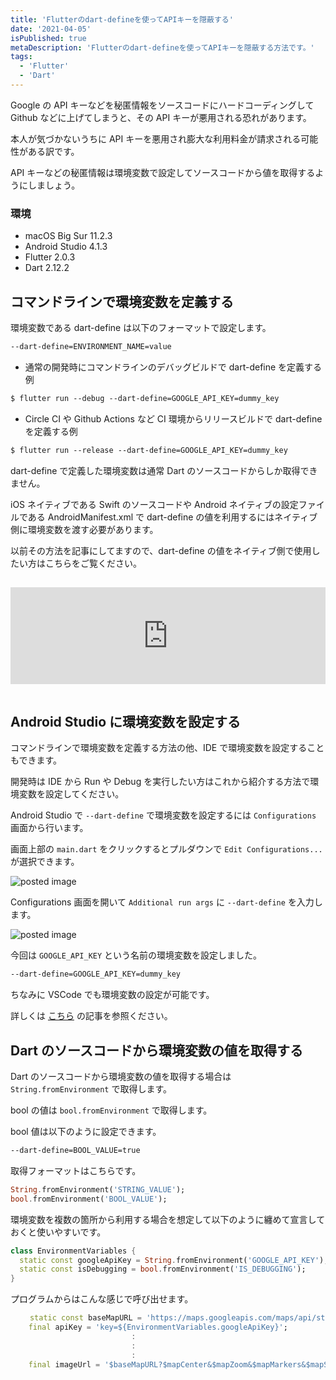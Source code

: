 ```yaml
---
title: 'Flutterのdart-defineを使ってAPIキーを隠蔽する'
date: '2021-04-05'
isPublished: true
metaDescription: 'Flutterのdart-defineを使ってAPIキーを隠蔽する方法です。'
tags:
  - 'Flutter'
  - 'Dart'
---
```


Google の API キーなどを秘匿情報をソースコードにハードコーディングして Github などに上げてしまうと、その API キーが悪用される恐れがあります。

本人が気づかないうちに API キーを悪用され膨大な利用料金が請求される可能性がある訳です。

API キーなどの秘匿情報は環境変数で設定してソースコードから値を取得するようにしましょう。

### 環境

- macOS Big Sur 11.2.3
- Android Studio 4.1.3
- Flutter 2.0.3
- Dart 2.12.2

## コマンドラインで環境変数を定義する

環境変数である dart-define は以下のフォーマットで設定します。

```txt
--dart-define=ENVIRONMENT_NAME=value
```

- 通常の開発時にコマンドラインのデバッグビルドで dart-define を定義する例

```txt
$ flutter run --debug --dart-define=GOOGLE_API_KEY=dummy_key
```

- Circle CI や Github Actions など CI 環境からリリースビルドで dart-define を定義する例

```txt
$ flutter run --release --dart-define=GOOGLE_API_KEY=dummy_key
```

dart-define で定義した環境変数は通常 Dart のソースコードからしか取得できません。

iOS ネイティブである Swift のソースコードや Android ネイティブの設定ファイルである AndroidManifest.xml で dart-define の値を利用するにはネイティブ側に環境変数を渡す必要があります。

以前その方法を記事にしてますので、dart-define の値をネイティブ側で使用したい方はこちらをご覧ください。

<iframe class="hatenablogcard" style="width:100%;height:155px;margin:15px 0;max-width:680px;" title="Flutterのdart-defineで設定した環境変数をソースコードやAndroidManifest.xmlで使用する | ZUMA Lab" src="https://hatenablog-parts.com/embed?url=https://zuma-lab.com/posts/flutter-dart-define-environment" frameborder="0" scrolling="no"></iframe>

## Android Studio に環境変数を設定する

コマンドラインで環境変数を定義する方法の他、IDE で環境変数を設定することもできます。

開発時は IDE から Run や Debug を実行したい方はこれから紹介する方法で環境変数を設定してください。

Android Studio で `--dart-define` で環境変数を設定するには `Configurations` 画面から行います。

画面上部の `main.dart` をクリックするとプルダウンで `Edit Configurations...` が選択できます。

<img src='/images/posts/2021-03-29-1.png' class='img' alt='posted image' />

Configurations 画面を開いて `Additional run args` に `--dart-define` を入力します。

<img src='/images/posts/2021-03-29-2.png' class='img' alt='posted image' />

今回は `GOOGLE_API_KEY` という名前の環境変数を設定しました。

```txt
--dart-define=GOOGLE_API_KEY=dummy_key
```

ちなみに VSCode でも環境変数の設定が可能です。

詳しくは [こちら](https://qiita.com/mr-hisa-child/items/a7efc63044fa52bf3db6) の記事を参照ください。

## Dart のソースコードから環境変数の値を取得する

Dart のソースコードから環境変数の値を取得する場合は `String.fromEnvironment` で取得します。

bool の値は `bool.fromEnvironment` で取得します。

bool 値は以下のように設定できます。

```txt
--dart-define=BOOL_VALUE=true
```

取得フォーマットはこちらです。

```dart
String.fromEnvironment('STRING_VALUE');
bool.fromEnvironment('BOOL_VALUE');
```

環境変数を複数の箇所から利用する場合を想定して以下のように纏めて宣言しておくと使いやすいです。

```dart
class EnvironmentVariables {
  static const googleApiKey = String.fromEnvironment('GOOGLE_API_KEY');
  static const isDebugging = bool.fromEnvironment('IS_DEBUGGING');
}
```

プログラムからはこんな感じで呼び出せます。

```dart
　　 static const baseMapURL = 'https://maps.googleapis.com/maps/api/staticmap';
    final apiKey = 'key=${EnvironmentVariables.googleApiKey}';
                           :
                           :
                           :
    final imageUrl = '$baseMapURL?$mapCenter&$mapZoom&$mapMarkers&$mapSize&$apiKey';
```
